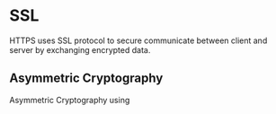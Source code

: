 # SSL

HTTPS uses SSL protocol to secure communicate between client and server by exchanging encrypted data.

## Asymmetric Cryptography

Asymmetric Cryptography using 